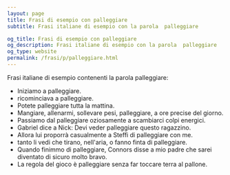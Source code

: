 ```yaml
---
layout: page
title: Frasi di esempio con palleggiare 
subtitle: Frasi italiane di esempio con la parola  palleggiare

og_title: Frasi di esempio con palleggiare 
og_description: Frasi italiane di esempio con la parola  palleggiare
og_type: website
permalink: /frasi/p/palleggiare.html
---
```


Frasi italiane di esempio contenenti la parola palleggiare:


- Iniziamo a palleggiare.
- ricominciava a palleggiare.
- Potete palleggiare tutta la mattina.
- Mangiare, allenarmi, sollevare pesi, palleggiare, a ore precise del giorno.
- Passiamo dal palleggiare oziosamente a scambiarci colpi energici.
- Gabriel dice a Nick: Devi veder palleggiare questo ragazzino.
- Allora lui proporrà casualmente a Steffi di palleggiare con me.
- tanto li vedi che tirano, nell'aria, o fanno finta di palleggiare.
- Quando finimmo di palleggiare, Connors disse a mio padre che sarei diventato di sicuro molto bravo.
- La regola del gioco è palleggiare senza far toccare terra al pallone.
